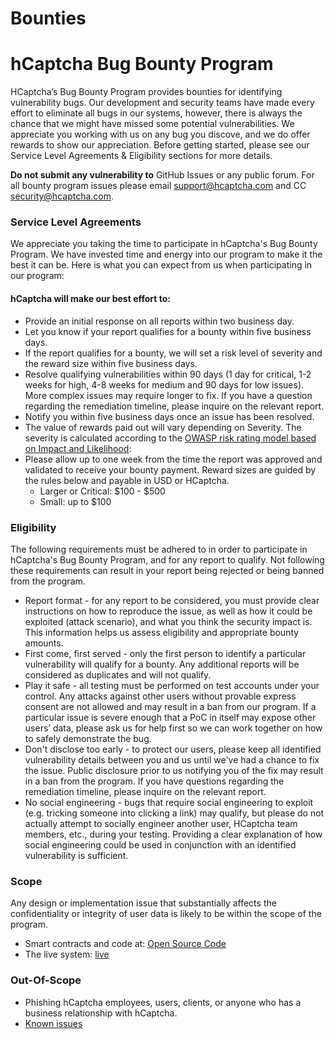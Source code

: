 # Bounties


# hCaptcha Bug Bounty Program

HCaptcha’s Bug Bounty Program provides bounties for identifying vulnerability bugs. Our development and security teams have made every effort to eliminate all bugs in our systems, however, there is always the chance that we might have missed some potential vulnerabilities. We appreciate you working with us on any bug you discove, and we do offer rewards to show our appreciation. Before getting started, please see our Service Level Agreements & Eligibility sections for more details.

**Do not submit any vulnerability to** GitHub Issues or any public forum. For all bounty program issues please email support@hcaptcha.com and CC security@hcaptcha.com.

### Service Level Agreements
We appreciate you taking the time to participate in hCaptcha's Bug Bounty Program. We have invested time and energy into our program to make it the best it can be. Here is what you can expect from us when participating in our program:

#### hCaptcha will make our best effort to:
* Provide an initial response on all reports within two business day.
* Let you know if your report qualifies for a bounty within five business days.
* If the report qualifies for a bounty, we will set a risk level of severity and the reward size within five business days.
* Resolve qualifying vulnerabilities within 90 days (1 day for critical, 1-2 weeks for high, 4-8 weeks for medium and 90 days for low issues). More complex issues may require longer to fix. If you have a question regarding the remediation timeline, please inquire on the relevant report.
* Notify you within five business days once an issue has been resolved.
* The value of rewards paid out will vary depending on Severity. The severity is calculated according to the [OWASP risk rating model based on Impact and Likelihood](https://www.owasp.org/index.php/OWASP_Risk_Rating_Methodology): 
* Please allow up to one week from the time the report was approved and validated to receive your bounty payment. Reward sizes are guided by the rules below and payable in USD or HCaptcha.
    - Larger or Critical: $100 - $500
    - Small: up to $100
    
### Eligibility
The following requirements must be adhered to in order to participate in hCaptcha's Bug Bounty Program, and for any report to qualify. Not following these requirements can result in your report being rejected or being banned from the program.

* Report format - for any report to be considered, you must provide clear instructions on how to reproduce the issue, as well as how it could be exploited (attack scenario), and what you think the security impact is. This information helps us assess eligibility and appropriate bounty amounts.
* First come, first served - only the first person to identify a particular vulnerability will qualify for a bounty. Any additional reports will be considered as duplicates and will not qualify.
* Play it safe - all testing must be performed on test accounts under your control. Any attacks against other users without provable express consent are not allowed and may result in a ban from our program. If a particular issue is severe enough that a PoC in itself may expose other users’ data, please ask us for help first so we can work together on how to safely demonstrate the bug. 
* Don't disclose too early - to protect our users, please keep all identified vulnerability details between you and us until we've had a chance to fix the issue. Public disclosure prior to us notifying you of the fix may result in a ban from the program. If you have questions regarding the remediation timeline, please inquire on the relevant report.
* No social engineering - bugs that require social engineering to exploit (e.g. tricking someone into clicking a link) may qualify, but please do not actually attempt to socially engineer another user, HCaptcha team members, etc., during your testing. Providing a clear explanation of how social engineering could be used in conjunction with an identified vulnerability is sufficient.

### Scope
Any design or implementation issue that substantially affects the confidentiality or integrity of user data is likely to be within the scope of the program.

* Smart contracts and code at: [Open Source Code](https://github.com/HCaptcha)
* The live system: [live](https://www.hcaptcha.com)

### Out-Of-Scope
* Phishing hCaptcha employees, users, clients, or anyone who has a business relationship with hCaptcha.
* [Known issues](https://github.com/hcaptcha/bounties/issues)
